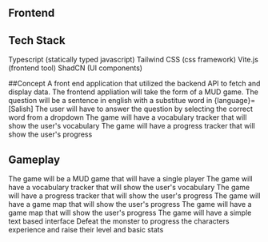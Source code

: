 ## Frontend

## Tech Stack
Typescript (statically typed javascript)
Tailwind CSS (css framework)
Vite.js (frontend tool)
ShadCN (UI components)

##Concept
A front end application that utilized the backend API to fetch and display data.
The frontend appliation will take the form of a MUD game.
The question will be a sentence in english with a substitue word in {language}=[Salish]
The user will have to answer the question by selecting the correct word from a dropdown
The game will have a vocabulary tracker that will show the user's vocabulary
The game will have a progress tracker that will show the user's progress

## Gameplay
The game will be a MUD game that will have a single player
The game will have a vocabulary tracker that will show the user's vocabulary
The game will have a progress tracker that will show the user's progress
The game will have a game map that will show the user's progress
The game will have a game map that will show the user's progress
The game will have a simple text based interface
Defeat the monster to progress the characters experience and raise their level and basic stats
